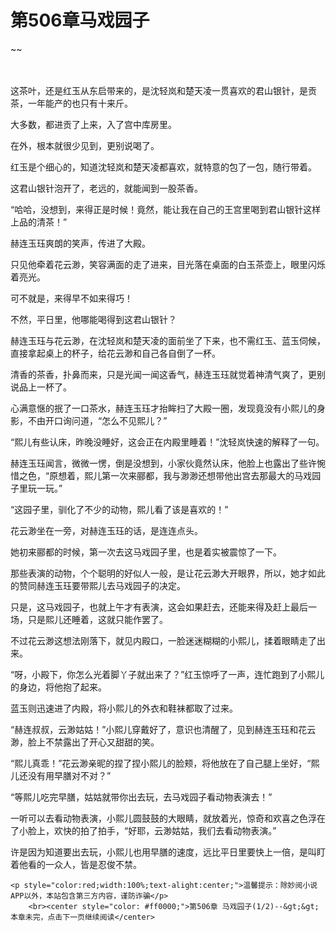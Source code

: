 # 第506章马戏园子
~~
    	    <p name="pagetop" href="javascript:void(0);" onclick="return false" style="line-height: 35px;padding: 10px;color: #333;"> </p><p>这茶叶，还是红玉从东启带来的，是沈轻岚和楚天凌一贯喜欢的君山银针，是贡茶，一年能产的也只有十来斤。</p><p>大多数，都进贡了上来，入了宫中库房里。</p><p>在外，根本就很少见到，更别说喝了。</p><p>红玉是个细心的，知道沈轻岚和楚天凌都喜欢，就特意的包了一包，随行带着。</p><p>这君山银针泡开了，老远的，就能闻到一股茶香。</p><p>“哈哈，没想到，来得正是时候！竟然，能让我在自己的王宫里喝到君山银针这样上品的清茶！”</p><p>赫连玉珏爽朗的笑声，传进了大殿。</p><p>只见他牵着花云渺，笑容满面的走了进来，目光落在桌面的白玉茶壶上，眼里闪烁着亮光。</p><p>可不就是，来得早不如来得巧！</p><p>不然，平日里，他哪能喝得到这君山银针？</p><p>赫连玉珏与花云渺，在沈轻岚和楚天凌的面前坐了下来，也不需红玉、蓝玉伺候，直接拿起桌上的杯子，给花云渺和自己各自倒了一杯。</p><p>清香的茶香，扑鼻而来，只是光闻一闻这香气，赫连玉珏就觉着神清气爽了，更别说品上一杯了。</p><p>心满意惬的抿了一口茶水，赫连玉珏才抬眸扫了大殿一圈，发现竟没有小熙儿的身影，不由开口询问道，“怎么不见熙儿？”</p><p>“熙儿有些认床，昨晚没睡好，这会正在内殿里睡着！”沈轻岚快速的解释了一句。</p><p>赫连玉珏闻言，微微一愣，倒是没想到，小家伙竟然认床，他脸上也露出了些许惋惜之色，“原想着，熙儿第一次来郦都，我与渺渺还想带他出宫去那最大的马戏园子里玩一玩。”</p><p>“这园子里，驯化了不少的动物，熙儿看了该是喜欢的！”</p><p>花云渺坐在一旁，对赫连玉珏的话，是连连点头。</p><p>她初来郦都的时候，第一次去这马戏园子里，也是着实被震惊了一下。</p><p>那些表演的动物，个个聪明的好似人一般，是让花云渺大开眼界，所以，她才如此的赞同赫连玉珏要带熙儿去马戏园子的决定。</p><p>只是，这马戏园子，也就上午才有表演，这会如果赶去，还能来得及赶上最后一场，只是熙儿还睡着，这就只能作罢了。</p><p>不过花云渺这想法刚落下，就见内殿口，一脸迷迷糊糊的小熙儿，揉着眼睛走了出来。</p><p>“呀，小殿下，你怎么光着脚丫子就出来了？”红玉惊呼了一声，连忙跑到了小熙儿的身边，将他抱了起来。</p><p>蓝玉则迅速进了内殿，将小熙儿的外衣和鞋袜都取了过来。</p><p>“赫连叔叔，云渺姑姑！”小熙儿穿戴好了，意识也清醒了，见到赫连玉珏和花云渺，脸上不禁露出了开心又甜甜的笑。</p><p>“熙儿真乖！”花云渺亲昵的捏了捏小熙儿的脸颊，将他放在了自己腿上坐好，“熙儿还没有用早膳对不对？”</p><p>“等熙儿吃完早膳，姑姑就带你出去玩，去马戏园子看动物表演去！”</p><p>一听可以去看动物表演，小熙儿圆鼓鼓的大眼睛，就放着光，惊奇和欢喜之色浮在了小脸上，欢快的拍了拍手，“好耶，云渺姑姑，我们去看动物表演。”</p><p>许是因为知道要出去玩，小熙儿也用早膳的速度，远比平日里要快上一倍，是叫盯着他看的一众人，皆是忍俊不禁。</p>
    	
   	<p style="color:red;width:100%;text-alight:center;">温馨提示：除妙阅小说APP以外，本站包含第三方内容，谨防诈骗</p>
    	<br><center style="color: #ff0000;">第506章 马戏园子(1/2)--&gt;&gt;本章未完，点击下一页继续阅读</center>
    	